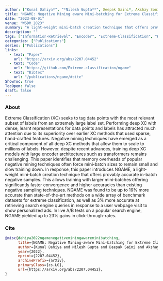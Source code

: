 ```yaml
---
author: ["Kunal Dahiya*", "*Nilesh Gupta**", Deepak Saini*, Akshay Soni, Yajun Wang, Kushal Dave, Jian Jiao, Gururaj K, Prasenjit Dey, Amit Singh, Deepesh Hada, Vidit Jain, Bhawna Paliwal, Anshul Mittal, Sonu Mehta, Ramachandran Ramjee, Sumeet Agarwal, Purushottam Kar, Manik Varma]
title: "NGAME: Negative Mining aware Mini-batching for Extreme Classification"
date: "2023-08-01"
venue: "WSDM 2023"
summary: "A light-weight mini-batch creation technique that offers provably accurate in-batch negative samples for training retrieval models. This allows training with larger mini-batches offering significantly faster convergence and higher accuracies than existing negative sampling techniques."
description: ""
tags: ["Information-Retrieval", "Encoder", "Extreme-Classification", "WSDM"]
categories: ["Publications"]
series: ["Publications"]
links:
  - text: "Paper"
    url: "https://arxiv.org/abs/2207.04452"
  - text: "Code"
    url: "https://github.com/Extreme-classification/ngame"
  - text: "Bibtex"
    url: "/publications/ngame/#cite"
ShowToc: true
TocOpen: false
draft: false
---
```


### About
Extreme Classification (XC) seeks to tag data points with the most relevant subset of labels from an extremely large label set. Performing deep XC with dense, learnt representations for data points and labels has attracted much attention due to its superiority over earlier XC methods that used sparse, hand-crafted features. Negative mining techniques have emerged as a critical component of all deep XC methods that allow them to scale to millions of labels. However, despite recent advances, training deep XC models with large encoder architectures such as transformers remains challenging. This paper identifies that memory overheads of popular negative mining techniques often force mini-batch sizes to remain small and slow training down. In response, this paper introduces NGAME, a light-weight mini-batch creation technique that offers provably accurate in-batch negative samples. This allows training with larger mini-batches offering significantly faster convergence and higher accuracies than existing negative sampling techniques. NGAME was found to be up to 16% more accurate than state-of-the-art methods on a wide array of benchmark datasets for extreme classification, as well as 3% more accurate at retrieving search engine queries in response to a user webpage visit to show personalized ads. In live A/B tests on a popular search engine, NGAME yielded up to 23% gains in click-through-rates.

### Cite
```bib
@misc{dahiya2022ngamenegativeminingawareminibatching,
      title={NGAME: Negative Mining-aware Mini-batching for Extreme Classification}, 
      author={Kunal Dahiya and Nilesh Gupta and Deepak Saini and Akshay Soni and Yajun Wang and Kushal Dave and Jian Jiao and Gururaj K and Prasenjit Dey and Amit Singh and Deepesh Hada and Vidit Jain and Bhawna Paliwal and Anshul Mittal and Sonu Mehta and Ramachandran Ramjee and Sumeet Agarwal and Purushottam Kar and Manik Varma},
      year={2022},
      eprint={2207.04452},
      archivePrefix={arXiv},
      primaryClass={cs.LG},
      url={https://arxiv.org/abs/2207.04452}, 
}
```